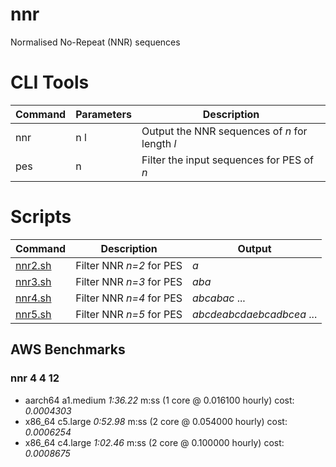 # nnr

Normalised No-Repeat (NNR) sequences

# CLI Tools

| Command | Parameters | Description                                    |
| ------- | ---------- | ---------------------------------------------- |
| nnr     | n l        | Output the NNR sequences of *n* for length *l* |
| pes     | n          | Filter the input sequences for PES of *n*      |

# Scripts

| Command            | Description              | Output                    |
| ------------------ | ------------------------ | ------------------------- |
| [nnr2.sh](nnr2.sh) | Filter NNR *n=2* for PES | *a*                       |
| [nnr3.sh](nnr3.sh) | Filter NNR *n=3* for PES | *aba*                     |
| [nnr4.sh](nnr4.sh) | Filter NNR *n=4* for PES | *abcabac* ...             |
| [nnr5.sh](nnr5.sh) | Filter NNR *n=5* for PES | *abcdeabcdaebcadbcea* ... |

## AWS Benchmarks

### nnr 4 4 12

- aarch64 a1.medium *1:36.22* m:ss (1 core @ 0.016100 hourly) cost: _0.0004303_
- x86_64 c5.large *0:52.98* m:ss (2 core @ 0.054000 hourly) cost: _0.0006254_
- x86_64 c4.large *1:02.46* m:ss (2 core @ 0.100000 hourly) cost: _0.0008675_

